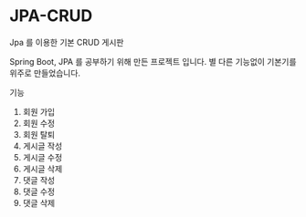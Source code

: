 # JPA-CRUD
Jpa 를 이용한 기본 CRUD 게시판

Spring Boot, JPA 를 공부하기 위해 만든 프로젝트 입니다.
별 다른 기능없이 기본기를 위주로 만들었습니다.

기능
  1. 회원 가입
  2. 회원 수정
  3. 회원 탈퇴
  4. 게시글 작성
  5. 게시글 수정
  6. 게시글 삭제
  7. 댓글 작성
  8. 댓글 수정
  9. 댓글 삭제


